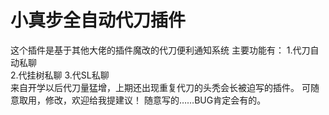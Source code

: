 # 小真步全自动代刀插件
这个插件是基于其他大佬的插件魔改的代刀便利通知系统
主要功能有：
1.代刀自动私聊    
2.代挂树私聊 
3.代SL私聊     
来自开学以后代刀量猛增，上期还出现重复代刀的头秃会长被迫写的插件。
可随意取用，修改，欢迎给我提建议！
随意写的……BUG肯定会有的。
